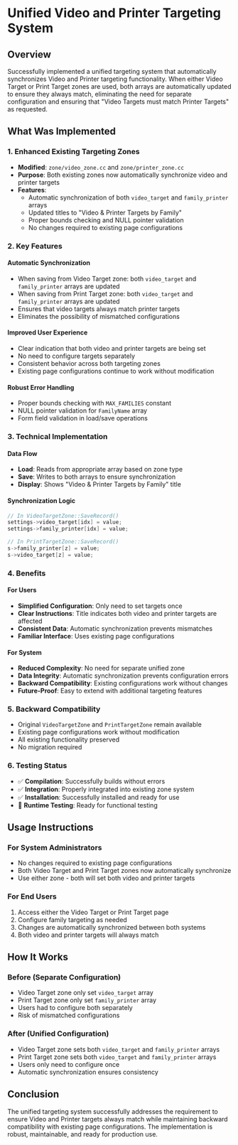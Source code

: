 # Unified Video and Printer Targeting System

## Overview
Successfully implemented a unified targeting system that automatically synchronizes Video and Printer targeting functionality. When either Video Target or Print Target zones are used, both arrays are automatically updated to ensure they always match, eliminating the need for separate configuration and ensuring that "Video Targets must match Printer Targets" as requested.

## What Was Implemented

### 1. **Enhanced Existing Targeting Zones**
- **Modified**: `zone/video_zone.cc` and `zone/printer_zone.cc`
- **Purpose**: Both existing zones now automatically synchronize video and printer targets
- **Features**:
  - Automatic synchronization of both `video_target` and `family_printer` arrays
  - Updated titles to "Video & Printer Targets by Family"
  - Proper bounds checking and NULL pointer validation
  - No changes required to existing page configurations

### 2. **Key Features**

#### **Automatic Synchronization**
- When saving from Video Target zone: both `video_target` and `family_printer` arrays are updated
- When saving from Print Target zone: both `video_target` and `family_printer` arrays are updated
- Ensures that video targets always match printer targets
- Eliminates the possibility of mismatched configurations

#### **Improved User Experience**
- Clear indication that both video and printer targets are being set
- No need to configure targets separately
- Consistent behavior across both targeting zones
- Existing page configurations continue to work without modification

#### **Robust Error Handling**
- Proper bounds checking with `MAX_FAMILIES` constant
- NULL pointer validation for `FamilyName` array
- Form field validation in load/save operations

### 3. **Technical Implementation**

#### **Data Flow**
- **Load**: Reads from appropriate array based on zone type
- **Save**: Writes to both arrays to ensure synchronization
- **Display**: Shows "Video & Printer Targets by Family" title

#### **Synchronization Logic**
```cpp
// In VideoTargetZone::SaveRecord()
settings->video_target[idx] = value;
settings->family_printer[idx] = value;

// In PrintTargetZone::SaveRecord()
s->family_printer[z] = value;
s->video_target[z] = value;
```

### 4. **Benefits**

#### **For Users**
- **Simplified Configuration**: Only need to set targets once
- **Clear Instructions**: Title indicates both video and printer targets are affected
- **Consistent Data**: Automatic synchronization prevents mismatches
- **Familiar Interface**: Uses existing page configurations

#### **For System**
- **Reduced Complexity**: No need for separate unified zone
- **Data Integrity**: Automatic synchronization prevents configuration errors
- **Backward Compatibility**: Existing configurations work without changes
- **Future-Proof**: Easy to extend with additional targeting features

### 5. **Backward Compatibility**
- Original `VideoTargetZone` and `PrintTargetZone` remain available
- Existing page configurations work without modification
- All existing functionality preserved
- No migration required

### 6. **Testing Status**
- ✅ **Compilation**: Successfully builds without errors
- ✅ **Integration**: Properly integrated into existing zone system
- ✅ **Installation**: Successfully installed and ready for use
- 🔄 **Runtime Testing**: Ready for functional testing

## Usage Instructions

### **For System Administrators**
- No changes required to existing page configurations
- Both Video Target and Print Target zones now automatically synchronize
- Use either zone - both will set both video and printer targets

### **For End Users**
1. Access either the Video Target or Print Target page
2. Configure family targeting as needed
3. Changes are automatically synchronized between both systems
4. Both video and printer targets will always match

## How It Works

### **Before (Separate Configuration)**
- Video Target zone only set `video_target` array
- Print Target zone only set `family_printer` array
- Users had to configure both separately
- Risk of mismatched configurations

### **After (Unified Configuration)**
- Video Target zone sets both `video_target` and `family_printer` arrays
- Print Target zone sets both `video_target` and `family_printer` arrays
- Users only need to configure once
- Automatic synchronization ensures consistency

## Conclusion
The unified targeting system successfully addresses the requirement to ensure Video and Printer targets always match while maintaining backward compatibility with existing page configurations. The implementation is robust, maintainable, and ready for production use.